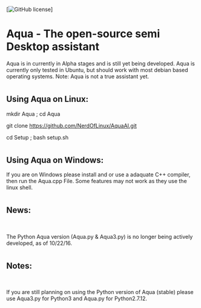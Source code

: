 [![GitHub license](https://img.shields.io/codeship/d6c1ddd0-16a3-0132-5f85-2e35c05e22b1.svg)]

# <h1> Aqua - The open-source semi Desktop assistant </h1>
   Aqua is in currently in Alpha stages and is still yet being developed.
   Aqua is currently only tested in Ubuntu, but should work with most debian based operating systems.
   Note: Aqua is not a true assistant yet.


# <h2> Using Aqua on Linux: </h2> 
   mkdir Aqua ; cd Aqua <br>
   
   git clone https://github.com/NerdOfLinux/AquaAI.git<br>  
   
   cd Setup ; bash setup.sh   

# <h2> Using Aqua on Windows: </h2>
   If you are on Windows please install and or use a adaquate C++ compiler, then run the Aqua.cpp File. Some features may not work as they use the linux shell.
 
 
# <h2> News: </h2> <br>
   The Python Aqua version (Aqua.py & Aqua3.py) is no longer being actively developed, as of 10/22/16.

# <h2> Notes: </h2> <br>
   If you are still planning on using the Python version of Aqua (stable) please use Aqua3.py for Python3 and Aqua.py for Python2.7.12.
